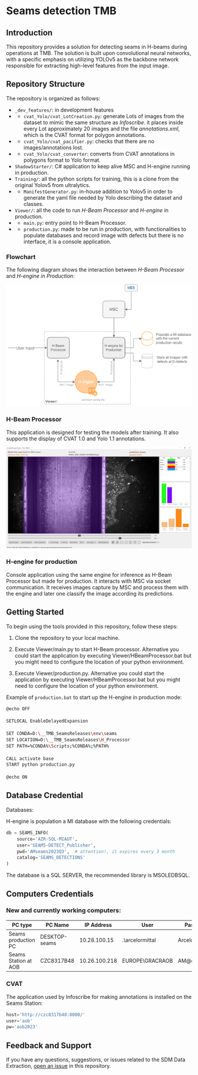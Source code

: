 # Seams detection TMB

## Introduction

This repository provides a solution for detecting seams in H-beams during operations at TMB. 
The solution is built upon convolutional neural networks, with a specific emphasis on utilizing 
YOLOv5 as the backbone network responsible for extracting high-level features from the input image.


## Repository Structure

The repository is organized as follows:

- `_dev_features/`: in development features
- - `cvat_Yolo/cvat_LotCreation.py`: generate Lots of images from the dataset to mimic the same structure as *Infoscribe*. it places inside every Lot approximately 20 images and the file *annotations.xml*, which is the CVAT format for polygon annotations.
- - `cvat_Yolo/cvat_pacifier.py`: checks that there are no images/annotations lost.
- - `cvat_Yolo/cvat_converter`: converts from CVAT annotations in polygons format to Yolo format.
- `ShadowStarter/`: C# application to keep alive MSC and H-engine running in production.
- `Training/`: all the python scripts for training, this is a clone from the original Yolov5 from ultralytics.
- - `ManifestGenerator.py`: in-house addition to Yolov5 in order to generate the yaml file needed by Yolo describing the dataset and classes.
- `Viewer/`: all the code to run *H-Beam Processor* and *H-engine* in production.
- - `main.py`: entry point to H-Beam Processor.
- - `production.py`: made to be run in production, with functionalities to populate databases and record image with defects but there is no interface, it is a console application.

### Flowchart

The following diagram shows the interaction between *H-Beam Processor* and *H-engine in Production*:

![H-Beam processor and Viewer](_readme/hengine_flow.drawio.png)

### H-Beam Processor

This application is designed for testing the models after training. It also supports the display of CVAT 1.0 and Yolo 1.1 annotations.

![H-Beam processor and Viewer](_readme/hbeam.PNG)

### H-engine for production

Console application using the same engine for inference as H-Beam Processor but made for production. It interacts with MSC via socket communication. It receives images capture by MSC and process them with the engine and later one classify the image according its predictions.


## Getting Started

To begin using the tools provided in this repository, follow these steps:

1. Clone the repository to your local machine.

2. Execute Viewer/main.py to start H-Beam processor. Alternative you could start the application by executing Viewer/HBeamProcessor.bat but you might need to configure the location of your python environment.

3. Execute Viewer/production.py. Alternative you could start the application by executing Viewer/HBeamProcessor.bat but you might need to configure the location of your python environment.

Example of `production.bat` to start up the H-engine in production mode:

```bash
@echo OFF

SETLOCAL EnableDelayedExpansion

SET CONDA=D:\__TMB_SeamsReleases\env\seams
SET LOCATION=D:\__TMB_SeamsReleases\H_Processor
SET PATH=%CONDA%\Scripts;%CONDA%;%PATH%

CALL activate base
START python production.py

@echo ON
```

## Database Credential

Databases:

H-engine is population a MI database with the following credentials:

```python
db = SEAMS_INFO(
    source='AZR-SQL-MIAUT',
    user='SEAMS-DETECT_Publisher',
    pwd='AMseams2023Q3',  # attention!, it expires every 3 month
    catalog='SEAMS_DETECTIONS'
)
```

The database is a SQL SERVER, the recommended library is MSOLEDBSQL.

## Computers Credentials

### New and currently working computers:

| PC type              | PC Name       | IP Address    | User             | Password    |
|----------------------|---------------|---------------|------------------|-------------|
| Seams production PC  | DESKTOP-seams | 10.28.100.15  | .\arcelormittal  | Arcelor**   |
| Seams Station at AOB | CZC8317B48    | 10.26.100.218 | EUROPE\GRACRAOB  | AM@grd2018* |

### CVAT

The application used by Infoscribe for making annotations is installed on the Seams Station:

```python
host='http://czc8317b48:8080/'
user='aob'
pw='aob2023'
```

## Feedback and Support

If you have any questions, suggestions, or issues related to the SDM Data Extraction, [open an issue](https://github.com/your-username/sdm-data-extraction/issues) in this repository.